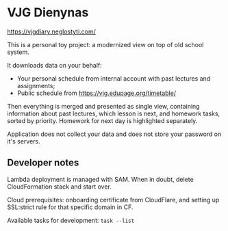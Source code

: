 # VJG Dienynas

https://vjgdiary.neglostyti.com/

This is a personal toy project: a modernized view on top of old school system.

It downloads data on your behalf:
* Your personal schedule from internal account with past lectures and assignments;
* Public schedule from https://vjg.edupage.org/timetable/

Then everything is merged and presented as single view, containing information about past lectures, which lesson is next, and homework tasks, sorted by priority. Homework for next day is highlighted separately.

Application does not collect your data and does not store your password on it's servers.


## Developer notes

Lambda deployment is managed with SAM. When in doubt, delete CloudFormation stack and start over.

Cloud prerequisites: onboarding certificate from CloudFlare, and setting up SSL:strict rule for that specific domain in CF.

Available tasks for development: `task --list`